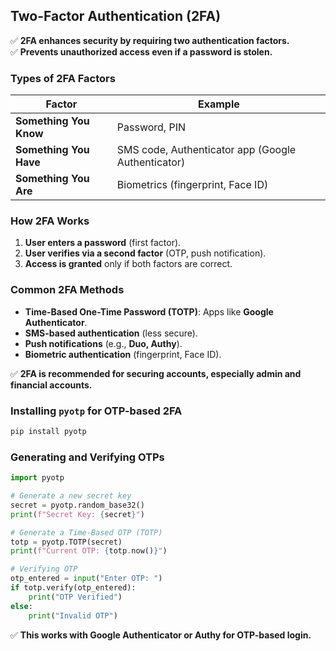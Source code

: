 ## **Two-Factor Authentication (2FA)**
✅ **2FA enhances security by requiring two authentication factors.**  
✅ **Prevents unauthorized access even if a password is stolen.**  

### **Types of 2FA Factors**
| **Factor** | **Example** |
|-----------|------------|
| **Something You Know** | Password, PIN |
| **Something You Have** | SMS code, Authenticator app (Google Authenticator) |
| **Something You Are** | Biometrics (fingerprint, Face ID) |

### **How 2FA Works**
1. **User enters a password** (first factor).
2. **User verifies via a second factor** (OTP, push notification).
3. **Access is granted** only if both factors are correct.

### **Common 2FA Methods**
- **Time-Based One-Time Password (TOTP)**: Apps like **Google Authenticator**.
- **SMS-based authentication** (less secure).
- **Push notifications** (e.g., **Duo, Authy**).
- **Biometric authentication** (fingerprint, Face ID).

✅ **2FA is recommended for securing accounts, especially admin and financial accounts.**

### **Installing `pyotp` for OTP-based 2FA**
```bash
pip install pyotp
```

### **Generating and Verifying OTPs**
```python
import pyotp

# Generate a new secret key
secret = pyotp.random_base32()
print(f"Secret Key: {secret}")

# Generate a Time-Based OTP (TOTP)
totp = pyotp.TOTP(secret)
print(f"Current OTP: {totp.now()}")

# Verifying OTP
otp_entered = input("Enter OTP: ")
if totp.verify(otp_entered):
    print("OTP Verified")
else:
    print("Invalid OTP")
```

✅ **This works with Google Authenticator or Authy for OTP-based login.**